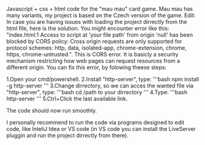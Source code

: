 Javascript + css + html code for the "mau mau" card game.
Mau mau has many variants, my project is based on the Czech version of the game.
Edit:
In case you are having issues with loading the project dirrectly from the html file, here is the solution.
You might encounter error like this: "index.html:1 Access to script at 'your file path' from origin 'null' has been blocked by CORS policy: Cross origin requests are only supported for protocol schemes: http, data, isolated-app, chrome-extension, chrome, https, chrome-untrusted.". This is CORS error. It is basicly a security mechanism restricting how web pages can request resources from a different origin.
You can fix this error, by folowing theese steps:

1.Open your cmd/powershell.
2.Install "http-server", type: 
'''bash
npm install -g http-server
'''
3.Change dirrectory, so we can acces the wanted file via "http-server", type:
'''bash
cd /path to your dirrectory
'''
4.Type:
'''bash
http-server
'''
5.Ctrl+Click the last available link.

The code should now run smoothly.

I personally recommend to run the code via programs designed to edit code, like InteliJ Idea or VS code (in VS code you can install the LiveServer pluggin and run the project dirrectly from there).
